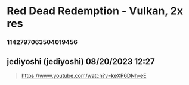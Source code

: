 # Red Dead Redemption - Vulkan, 2x res
### 1142797063504019456
## jediyoshi (jediyoshi) 08/20/2023 12:27 

> https://www.youtube.com/watch?v=keXP6DNh-eE


